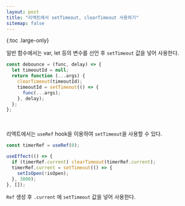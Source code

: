 ```yaml
---
layout: post
title: "리액트에서 setTimeout, clearTimeout 사용하기"
sitemap: false
---
```


{:toc .large-only}

일반 함수에서는 var, let 등의 변수를 선언 후 `setTimeout` 값을 넣어 사용한다.

```js
const debounce = (func, delay) => {
  let timeoutId = null;
  return function (...args) {
    clearTimeout(timeoutId);
    timeoutId = setTimeout(() => {
      func(...args);
    }, delay);
  };
};
```

<br/>

리액트에서는 `useRef` hook을 이용하여 `setTimeout`을 사용할 수 있다.

```js
const timerRef = useRef(0);

useEffect(() => {
  if (timerRef.current) clearTimeout(timerRef.current);
  timerRef.current = setTimeout(() => {
    setIsOpen(!isOpen);
  }, 3000);
}, []);
```

`Ref` 생성 후 `.current` 에 `setTimeout` 값을 넣어 사용한다.
